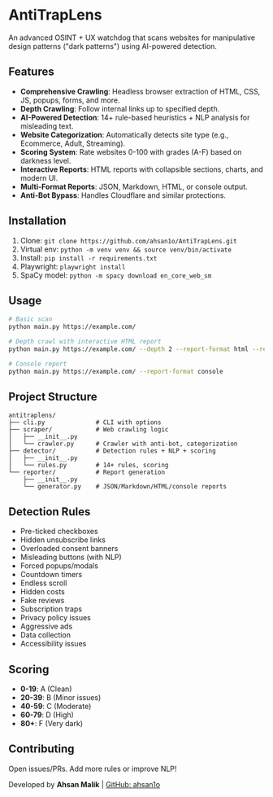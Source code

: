 # AntiTrapLens

An advanced OSINT + UX watchdog that scans websites for manipulative design patterns ("dark patterns") using AI-powered detection.

## Features
- **Comprehensive Crawling**: Headless browser extraction of HTML, CSS, JS, popups, forms, and more.
- **Depth Crawling**: Follow internal links up to specified depth.
- **AI-Powered Detection**: 14+ rule-based heuristics + NLP analysis for misleading text.
- **Website Categorization**: Automatically detects site type (e.g., Ecommerce, Adult, Streaming).
- **Scoring System**: Rate websites 0-100 with grades (A-F) based on darkness level.
- **Interactive Reports**: HTML reports with collapsible sections, charts, and modern UI.
- **Multi-Format Reports**: JSON, Markdown, HTML, or console output.
- **Anti-Bot Bypass**: Handles Cloudflare and similar protections.

## Installation
1. Clone: `git clone https://github.com/ahsan1o/AntiTrapLens.git`
2. Virtual env: `python -m venv venv && source venv/bin/activate`
3. Install: `pip install -r requirements.txt`
4. Playwright: `playwright install`
5. SpaCy model: `python -m spacy download en_core_web_sm`

## Usage
```bash
# Basic scan
python main.py https://example.com/

# Depth crawl with interactive HTML report
python main.py https://example.com/ --depth 2 --report-format html --report-file report.html

# Console report
python main.py https://example.com/ --report-format console
```

## Project Structure
```
antitraplens/
├── cli.py              # CLI with options
├── scraper/            # Web crawling logic
│   ├── __init__.py
│   └── crawler.py      # Crawler with anti-bot, categorization
├── detector/           # Detection rules + NLP + scoring
│   ├── __init__.py
│   └── rules.py        # 14+ rules, scoring
└── reporter/           # Report generation
    ├── __init__.py
    └── generator.py    # JSON/Markdown/HTML/console reports
```

## Detection Rules
- Pre-ticked checkboxes
- Hidden unsubscribe links
- Overloaded consent banners
- Misleading buttons (with NLP)
- Forced popups/modals
- Countdown timers
- Endless scroll
- Hidden costs
- Fake reviews
- Subscription traps
- Privacy policy issues
- Aggressive ads
- Data collection
- Accessibility issues

## Scoring
- **0-19**: A (Clean)
- **20-39**: B (Minor issues)
- **40-59**: C (Moderate)
- **60-79**: D (High)
- **80+**: F (Very dark)

## Contributing
Open issues/PRs. Add more rules or improve NLP!

Developed by **Ahsan Malik** | [GitHub: ahsan1o](https://github.com/ahsan1o)